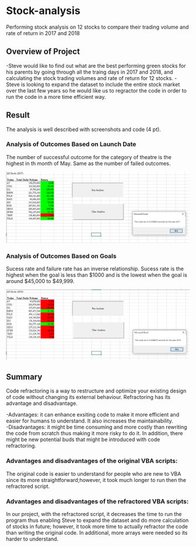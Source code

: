 # Stock-analysis
Performing stock analysis on 12 stocks to compare their trading volume and rate of return in 2017 and 2018
## Overview of Project
-Steve would like to find out what are the best performing green stocks for his parents by going through all the traing days in 2017 and 2018, and calculating the stock trading volumes and rate of return for 12 stocks.
-Steve is looking to expand the dataset to include the entire stock market over the last few years so he would like us to regractor the code in order to run the code in a more time efficient way.

## Result
The analysis is well described with screenshots and code (4 pt).


### Analysis of Outcomes Based on Launch Date
The number of successful outcome for the category of theatre is the highest in th month of May. Same as the number of failed outcomes.

<img src="VBA_Challenge_2017.PNG" width="900">

### Analysis of Outcomes Based on Goals
Sucess rate and failure rate has an inverse relationship. Sucess rate is the highest when the goal is less than $1000 and is the lowest when the goal is around $45,000 to $49,999.

<img src="VBA_Challenge_2018.PNG" width="900">

## Summary
Code refractoring is a way to restructure and optimize your existing design of code without changing its external behaviour. Refractoring has its advantage and disadvantage.

-Advantages: it can enhance exsiting code to make it more efficient and easier for humans to understand. It also increases the maintainability. \
-Disadvantages: it might be time consuming and more costly than rewriting the code from scratch thus making it more risky to do it. In addition, there might be new potential buds that might be introduced with code refractoring.

### Advantages and disadvantages of the original VBA scripts:
The original code is easier to understand for people who are new to VBA since its more straightforward;however, it took much longer to run then the refractored script.
### Advantages and disadvantages of the refractored VBA scripts:
In our project, with the refractored script, it decreases the time to run the program thus enabling Steve to expand the dataset and do more calculation of stocks in future; however, it took more time to actually refractor the code than writing the original code. In additional, more arrays were needed so its harder to understand.



